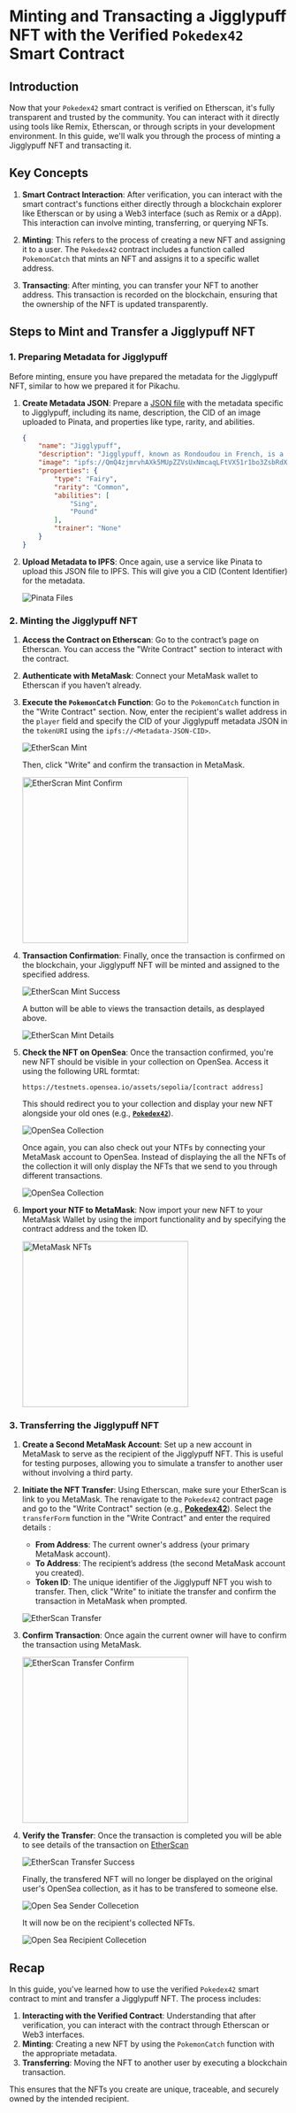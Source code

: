 # Minting and Transacting a Jigglypuff NFT with the Verified `Pokedex42` Smart Contract

## Introduction

Now that your `Pokedex42` smart contract is verified on Etherscan, it's fully transparent and trusted by the community. You can interact with it directly using tools like Remix, Etherscan, or through scripts in your development environment. In this guide, we'll walk you through the process of minting a Jigglypuff NFT and transacting it.

## Key Concepts

1. **Smart Contract Interaction**: After verification, you can interact with the smart contract's functions either directly through a blockchain explorer like Etherscan or by using a Web3 interface (such as Remix or a dApp). This interaction can involve minting, transferring, or querying NFTs.

2. **Minting**: This refers to the process of creating a new NFT and assigning it to a user. The `Pokedex42` contract includes a function called `PokemonCatch` that mints an NFT and assigns it to a specific wallet address.

3. **Transacting**: After minting, you can transfer your NFT to another address. This transaction is recorded on the blockchain, ensuring that the ownership of the NFT is updated transparently.

## Steps to Mint and Transfer a Jigglypuff NFT

### 1. Preparing Metadata for Jigglypuff

Before minting, ensure you have prepared the metadata for the Jigglypuff NFT, similar to how we prepared it for Pikachu.

1. **Create Metadata JSON**: Prepare a [JSON file](./../deployment/NFTs/Jigglypuff/Jigglypuff.json) with the metadata specific to Jigglypuff, including its name, description, the CID of an image uploaded to Pinata, and properties like type, rarity, and abilities.

    ```json
    {
        "name": "Jigglypuff",
        "description": "Jigglypuff, known as Rondoudou in French, is a Fairy-type Pokémon recognized for its ability to put opponents to sleep with its enchanting lullaby. This NFT captures Jigglypuff's cute and bubbly essence.",
        "image": "ipfs://QmQ4zjmrvhAXk5MUpZZVsUxNmcaqLFtVX51r1bo3ZsbRdX", 
        "properties": {
            "type": "Fairy",
            "rarity": "Common",
            "abilities": [
                "Sing",
                "Pound"
            ],
            "trainer": "None"
        }
    }
    ```

2. **Upload Metadata to IPFS**: Once again, use a service like Pinata to upload this JSON file to IPFS. This will give you a CID (Content Identifier) for the metadata.

    ![Pinata Files](./SnapShots/5-PinataFiles.png)

### 2. Minting the Jigglypuff NFT

1. **Access the Contract on Etherscan**: Go to the contract’s page on Etherscan. You can access the "Write Contract" section to interact with the contract.

2. **Authenticate with MetaMask**: Connect your MetaMask wallet to Etherscan if you haven’t already.

3. **Execute the `PokemonCatch` Function**: Go to the `PokemonCatch` function in the "Write Contract" section. Now, enter the recipient's wallet address in the `player` field and specify the CID of your Jigglypuff metadata JSON in the `tokenURI` using the `ipfs://<Metadata-JSON-CID>`.

    ![EtherScan Mint](./SnapShots/5-EtherscanMint.png)

    Then, click "Write" and confirm the transaction in MetaMask.

    <img src="./SnapShots/5-EtherScanMintConfirm.png" alt="EtherScran Mint Confirm" width="300"/>

4. **Transaction Confirmation**: Finally, once the transaction is confirmed on the blockchain, your Jigglypuff NFT will be minted and assigned to the specified address.

    ![EtherScan Mint Success](./SnapShots/5-EtherscanMintSuccess.png)

    A button will be able to views the transaction details, as desplayed above.

    ![EtherScan Mint Details](./SnapShots/5-EtherscanMintDetails.png)

5. **Check the NFT on OpenSea**: Once the transaction confirmed, you're new NFT should be visible in your collection on OpenSea. Access it using the following URL formtat:
    ```
    https://testnets.opensea.io/assets/sepolia/[contract address]
    ```

    This should redirect you to your collection and display your new NFT alongside your old ones (e.g., [**`Pokedex42`**](https://testnets.opensea.io/assets/sepolia/0x8d40501C310d8c18012561239c139477B98F89bc)).

    ![OpenSea Collection](./SnapShots/5-OpenSeaCollection.png)

    Once again, you can also check out your NTFs by connecting your MetaMask account to OpenSea. Instead of displaying the all the NFTs of the collection it will only display the NFTs that we send to you through different transactions. 

    ![OpenSea Collection](./SnapShots/5-OpenSeaPersonalCollection.png)

5. **Import your NTF to MetaMask**: Now import your new NFT to your MetaMask Wallet by using the import functionality and by specifying the contract address and the token ID.

    <img src="./SnapShots/5-MetaMaskNfts.png" alt="MetaMask NFTs" width="300"/>

### 3. Transferring the Jigglypuff NFT

1. **Create a Second MetaMask Account**: Set up a new account in MetaMask to serve as the recipient of the Jigglypuff NFT. This is useful for testing purposes, allowing you to simulate a transfer to another user without involving a third party.

2. **Initiate the NFT Transfer**: Using Etherscan, make sure your EtherScan is link to you MetaMask. The renavigate to the `Pokedex42` contract page and go to the "Write Contract" section (e.g., [**Pokedex42**](https://sepolia.etherscan.io/address/0x8d40501C310d8c18012561239c139477B98F89bc#writeContract)). Select 
the `transferForm` function in the "Write Contract" and enter the required details :
    - **From Address**: The current owner's address (your primary MetaMask account).
    - **To Address**: The recipient’s address (the second MetaMask account you created).
    - **Token ID**: The unique identifier of the Jigglypuff NFT you wish to transfer.
    Then, click "Write" to initiate the transfer and confirm the transaction in MetaMask when prompted. 

    ![EtherScan Transfer](./SnapShots/5-EtherscanTransfer.png)
   
4. **Confirm Transaction**: Once again the current owner will have to confirm the transaction using MetaMask.

    <img src="./SnapShots/5-EtherscanTransferConfirm.png" alt="EtherScan Transfer Confirm" width="300"/>

3. **Verify the Transfer**: Once the transaction is completed you will be able to see details of the transaction on [EtherScan](https://sepolia.etherscan.io/tx/0xedf947bd16a43d50736d2d71cb36d39f4017a877a0df74a71c09d01143ff2122)

    ![EtherScan Transfer Success](./SnapShots/5-EtherscanTransferSuccess.png)

    Finally, the transfered NFT will no longer be displayed on the original user's OpenSea collection, as it has to be transfered to someone else.

    ![Open Sea Sender Collecetion](./SnapShots/5-OpenSeaSenderCollection.png)

    It will now be on the recipient's collected NFTs.

    ![Open Sea Recipient Collecetion](./SnapShots/5-OpenSeaRecipientCollection.png)

## Recap

In this guide, you've learned how to use the verified `Pokedex42` smart contract to mint and transfer a Jigglypuff NFT. The process includes:

1. **Interacting with the Verified Contract**: Understanding that after verification, you can interact with the contract through Etherscan or Web3 interfaces.
2. **Minting**: Creating a new NFT by using the `PokemonCatch` function with the appropriate metadata.
3. **Transferring**: Moving the NFT to another user by executing a blockchain transaction.

This ensures that the NFTs you create are unique, traceable, and securely owned by the intended recipient.

